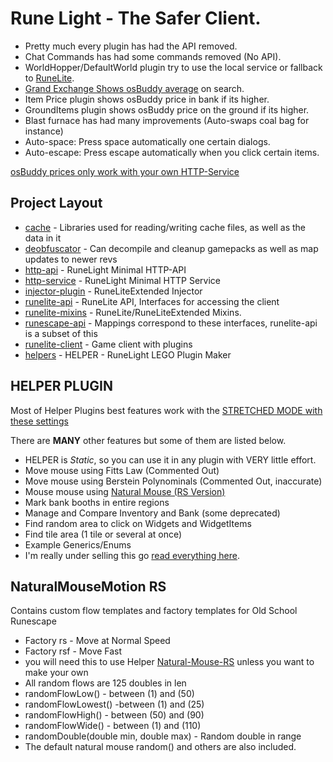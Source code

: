 # Rune Light - The Safer Client.


- Pretty much every plugin has had the API removed.
- Chat Commands has had some commands removed (No API).
- WorldHopper/DefaultWorld plugin try to use the local service or fallback to [RuneLite](https://runelite.net/).
- [Grand Exchange Shows osBuddy average](https://i.imgur.com/6Oohf32.png) on search.
- Item Price plugin shows osBuddy price in bank if its higher.
- GroundItems plugin shows osBuddy price on the ground if its higher.
- Blast furnace has had many improvements (Auto-swaps coal bag for instance)
- Auto-space: Press space automatically one certain dialogs.
- Auto-escape: Press escape automatically when you click certain items.

[osBuddy prices only work with your own HTTP-Service](https://github.com/Hermetism/runelight/wiki/SETUP-YOUR-OWN-HTTP-SERVICE)


## Project Layout
- [cache](cache/src/main/java/net/runelite/cache) - Libraries used for reading/writing cache files, as well as the data in it
- [deobfuscator](deobfuscator/src/main/java/net/runelite/deob) - Can decompile and cleanup gamepacks as well as map updates to newer revs
- [http-api](http-api/src/main/java/net/runelite/http/api) - RuneLight Minimal HTTP-API
- [http-service](http-service/src/main/java/net/runelite/http/service) - RuneLight Minimal HTTP Service
- [injector-plugin](injector-plugin/src/main/java/net/runelite/injector) - RuneLiteExtended Injector
- [runelite-api](runelite-api/src/main/java/net/runelite/api) - RuneLite API, Interfaces for accessing the client
- [runelite-mixins](runelite-mixins/src/main/java/net/runelite) - RuneLite/RuneLiteExtended Mixins.
- [runescape-api](runescape-api/src/main/java/net/runelite) - Mappings correspond to these interfaces, runelite-api is a subset of this
- [runelite-client](runelite-client/src/main/java/net/runelite/client) - Game client with plugins
- [helpers](runelite-client/src/main/java/net/runelite/client/plugins/helpers) - HELPER - RuneLight LEGO Plugin Maker


## HELPER PLUGIN
Most of Helper Plugins best features work with the [STRETCHED MODE with these settings](https://i.imgur.com/eY9AlTD.png)

There are **MANY** other features but some of them are listed below.

- HELPER is *Static*, so you can use it in any plugin with VERY little effort.
- Move mouse using Fitts Law (Commented Out)
- Move mouse using Berstein Polynominals (Commented Out, inaccurate)
- Mouse mouse using [Natural Mouse (RS Version)](https://github.com/Hermetism/Natural-Mouse-RS)
- Mark bank booths in entire regions
- Manage and Compare Inventory and Bank (some deprecated)
- Find random area to click on Widgets and WidgetItems
- Find tile area (1 tile or several at once)
- Example Generics/Enums
- I'm really under selling this go [read everything here](runelite-client/src/main/java/net/runelite/client/plugins/helpers).

       
## NaturalMouseMotion RS
Contains custom flow templates and factory templates for Old School Runescape

- Factory rs - Move at Normal Speed
- Factory rsf - Move Fast
- you will need this to use Helper [Natural-Mouse-RS](https://github.com/Hermetism/Natural-Mouse-RS) unless you want to make your own
- All random flows are 125 doubles in len
- randomFlowLow() - between (1) and (50) 
- randomFlowLowest() -between (1) and (25)
- randomFlowHigh() -  between (50) and (90) 
- randomFlowWide() - between (1) and (110) 
- randomDouble(double min, double max) - Random double in range
- The default natural mouse random() and others are also included.


